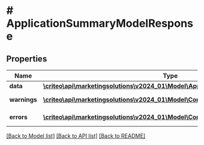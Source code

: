 # # ApplicationSummaryModelResponse

## Properties

Name | Type | Description | Notes
------------ | ------------- | ------------- | -------------
**data** | [**\criteo\api\marketingsolutions\v2024_01\Model\ApplicationSummaryModelResource**](ApplicationSummaryModelResource.md) |  | [optional]
**warnings** | [**\criteo\api\marketingsolutions\v2024_01\Model\CommonProblem[]**](CommonProblem.md) |  | [optional] [readonly]
**errors** | [**\criteo\api\marketingsolutions\v2024_01\Model\CommonProblem[]**](CommonProblem.md) |  | [optional] [readonly]

[[Back to Model list]](../../README.md#models) [[Back to API list]](../../README.md#endpoints) [[Back to README]](../../README.md)
